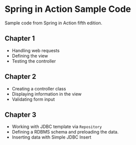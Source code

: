 # Spring in Action Sample Code
Sample code from Spring in Action fifth edition.

## Chapter 1
* Handling web requests
* Defining the view
* Testing the controller

## Chapter 2
* Creating a controller class
* Displaying information in the view
* Validating form input

## Chapter 3
* Working with JDBC template via ```Repository```
* Defining a RDBMS schema and preloading the data.
* Inserting data with Simple JDBC Insert
